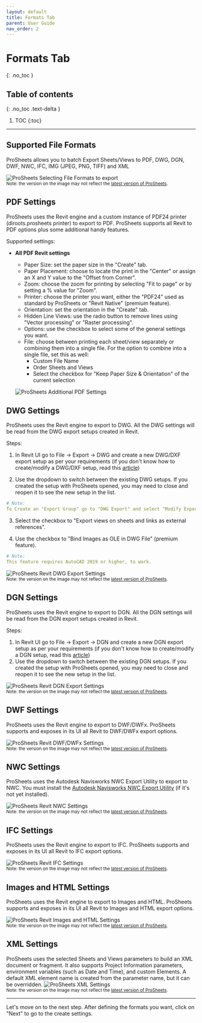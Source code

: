 ```yaml
---
layout: default
title: Formats Tab
parent: User Guide
nav_order: 2
---
```


# Formats Tab
{: .no_toc }

## Table of contents
{: .no_toc .text-delta }

1. TOC
{:toc}

---

## Supported File Formats

ProSheets allows you to batch Export Sheets/Views to PDF, DWG, DGN, DWF, NWC, IFC, IMG (JPEG, PNG, TIFF) and XML

![ProSheets Selecting File Formats to export](../../assets\images\GIFs\FileFormats\PS-SelectFormat.gif)  
<sub>Note: the version on the image may not reflect the [latest version of ProSheets](https://diroots.com/revit-plugins/revit-to-pdf-dwg-dgn-dwf-nwc-ifc-and-images-with-prosheets/).</sub>

## PDF Settings

ProSheets uses the Revit engine and a custom instance of PDF24 printer (diroots.prosheets printer) to export to PDF. ProSheets supports all Revit to PDF options plus some additional handy features.

Supported settings:

- **All PDF Revit settings**
    - Paper Size: set the paper size in the "Create" tab.
    - Paper Placement: choose to locate the print in the "Center" or assign an X and Y value to the "Offset from Corner".
    - Zoom: choose the zoom for printing by selecting "Fit to page" or by setting a % value for "Zoom".
    - Printer: choose the printer you want, either the "PDF24" used as standard by ProSheets or "Revit Native" (premium feature).
    - Orientation: set the orientation in the "Create" tab.
    - Hidden Line Views: use the radio button to remove lines using "Vector processing" or "Raster processing".
    - Options: use the checkbox to select some of the general settings you want.
    - File: choose between printing each sheet/view separately or combining them into a single file. For the option to combine into a single file, set this as well:
      - Custom File Name
      - Order Sheets and Views
      - Select the checkbox for "Keep Paper Size & Orientation" of the current selection
	
	![ProSheets Additional PDF Settings](../../assets\images\PS-PDFSettings.gif)  

## DWG Settings

ProSheets uses the Revit engine to export to DWG. All the DWG settings will be read from the DWG export setups created in Revit.

Steps:
1. In Revit UI go to File -> Export -> DWG and create a new DWG/DXF export setup as per your requirements (if you don't know how to create/modify a DWG/DXF setup, read this [article](https://knowledge.autodesk.com/support/revit/learn-explore/caas/CloudHelp/cloudhelp/2019/ENU/Revit-DocumentPresent/files/GUID-E8443B4B-D55B-4630-BEE3-D2D8628CA17B-htm.html))

2. Use the dropdown to switch between the existing DWG setups. If you created the setup with ProSheets opened, you may need to close and reopen it to see the new setup in the list.

```yaml
# Note:
To Create an "Export Group" go to "DWG Export" and select "Modify Export Setup" on the "Select Export Setup" group box.
```

3. Select the checkbox to "Export views on sheets and links as external references".

4. Use the checkbox to "Bind Images as OLE in DWG File" (premium feature).

```yaml
# Note:
This feature requires AutoCAD 2019 or higher, to work.
```

![ProSheets Revit DWG Export Settings](../../assets\images\GIFs\FileFormats\PS-DWG-GeneralSettings.gif)  
<sub>Note: the version on the image may not reflect the [latest version of ProSheets](https://diroots.com/revit-plugins/revit-to-pdf-dwg-dgn-dwf-nwc-ifc-and-images-with-prosheets/).</sub>

## DGN Settings

ProSheets uses the Revit engine to export to DGN. All the DGN settings will be read from the DGN export setups created in Revit.

Steps:
1. In Revit UI go to File -> Export -> DGN and create a new DGN export setup as per your requirements (if you don't know how to create/modify a DGN setup, read this [article](https://knowledge.autodesk.com/support/revit/learn-explore/caas/CloudHelp/cloudhelp/2021/ENU/Revit-DocumentPresent/files/GUID-253B99CA-09C0-456E-B260-E69F5C14F793-htm.html))
2. Use the dropdown to switch between the existing DGN setups. If you created the setup with ProSheets opened, you may need to close and reopen it to see the new setup in the list.  

![ProSheets Revit DGN Export Settings](../../assets/images/GIFs/FileFormats/DWG-export-settings.gif)  
<sub>Note: the version on the image may not reflect the [latest version of ProSheets](https://diroots.com/revit-plugins/revit-to-pdf-dwg-dgn-dwf-nwc-ifc-and-images-with-prosheets/).</sub>

## DWF Settings

ProSheets uses the Revit engine to export to DWF/DWFx. ProSheets supports and exposes in its UI all Revit to DWF/DWFx export options.

![ProSheets Revit DWF/DWFx Settings](../../assets/images/PS-DWF-DWFx-settings.png)  
<sub>Note: the version on the image may not reflect the [latest version of ProSheets](https://diroots.com/revit-plugins/revit-to-pdf-dwg-dgn-dwf-nwc-ifc-and-images-with-prosheets/).</sub>
## NWC Settings

ProSheets uses the Autodesk Navisworks NWC Export Utility to export to NWC. You must install the [Autodesk Navisworks NWC Export Utility](https://www.autodesk.com/products/navisworks/3d-viewers) (if it's not yet installed).

![ProSheets Revit NWC Settings](../../assets/images/PS-NWC-settings.png)  
<sub>Note: the version on the image may not reflect the [latest version of ProSheets](https://diroots.com/revit-plugins/revit-to-pdf-dwg-dgn-dwf-nwc-ifc-and-images-with-prosheets/).</sub>
## IFC Settings

ProSheets uses the Revit engine to export to IFC. ProSheets supports and exposes in its UI all Revit to IFC export options.

![ProSheets Revit IFC Settings](../../assets/images/PS-IFC-settings.png)  
<sub>Note: the version on the image may not reflect the [latest version of ProSheets](https://diroots.com/revit-plugins/revit-to-pdf-dwg-dgn-dwf-nwc-ifc-and-images-with-prosheets/).</sub>
## Images and HTML Settings

ProSheets uses the Revit engine to export to Images and HTML. ProSheets supports and exposes in its UI all Revit to Images and HTML export options.

![ProSheets Revit Images and HTML Settings](../../assets/images/PS-Images-HTML-settings.png)  
<sub>Note: the version on the image may not reflect the [latest version of ProSheets](https://diroots.com/revit-plugins/revit-to-pdf-dwg-dgn-dwf-nwc-ifc-and-images-with-prosheets/).</sub>

## XML Settings

ProSheets uses the selected Sheets and Views parameters to build an XML document or fragment. It also supports Project Information parameters, environment variables (such as Date and Time), and custom Elements. A default XML element name is created from the parameter name, but it can be overridden.
![ProSheets XML Settings](../../assets/images/PS-XML-settings.png)  
<sub>Note: the version on the image may not reflect the [latest version of ProSheets](https://diroots.com/revit-plugins/revit-to-pdf-dwg-dgn-dwf-nwc-ifc-and-images-with-prosheets/).</sub>

---

Let's move on to the next step. After defining the formats you want, click on "Next" to go to the create settings.